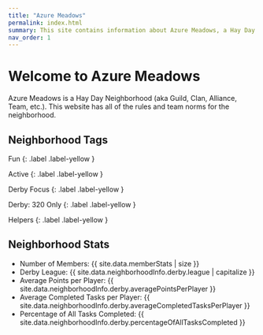 ```yaml
---
title: "Azure Meadows"
permalink: index.html
summary: This site contains information about Azure Meadows, a Hay Day neighborhood
nav_order: 1
---
```


# Welcome to Azure Meadows

Azure Meadows is a Hay Day Neighborhood (aka Guild, Clan, Alliance, Team, etc.).  This website has all of the rules and team norms for the neighborhood.

## Neighborhood Tags

Fun
{: .label .label-yellow }

Active
{: .label .label-yellow }

Derby Focus
{: .label .label-yellow }

Derby: 320 Only
{: .label .label-yellow }

Helpers
{: .label .label-yellow }

## Neighborhood Stats
- Number of Members: {{ site.data.memberStats | size }}
- Derby League: {{ site.data.neighborhoodInfo.derby.league | capitalize }}
- Average Points per Player: {{ site.data.neighborhoodInfo.derby.averagePointsPerPlayer }}
- Average Completed Tasks per Player: {{ site.data.neighborhoodInfo.derby.averageCompletedTasksPerPlayer }}
- Percentage of All Tasks Completed: {{ site.data.neighborhoodInfo.derby.percentageOfAllTasksCompleted }}
